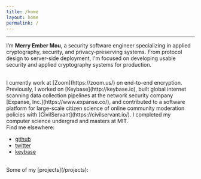 ```yaml
---
title: /home
layout: home
permalink: /
---
```


*********
I’m **Merry Ember Mou**, a security software engineer specializing in applied cryptography, security, and privacy-preserving systems. From protocol design to server-side deployment, I'm focused on developing usable security and applied cryptography systems for production.

<br>
I currently work at [Zoom](https://zoom.us/) on end-to-end encryption. Previously, I worked on [Keybase](http://keybase.io), built global internet scanning data collection pipelines at the network security company [Expanse, Inc.](https://www.expanse.co/), and contributed to a software platform for large-scale citizen science of online community moderation policies with [CivilServant](https://civilservant.io/). I completed my computer science undergrad and masters at MIT.

<br>
Find me elsewhere:

- [github](https://github.com/mmou)
- [twitter](https://twitter.com/merry)
- [keybase](https://keybase.io/mmou)

<br>
Some of my [projects](/projects):
